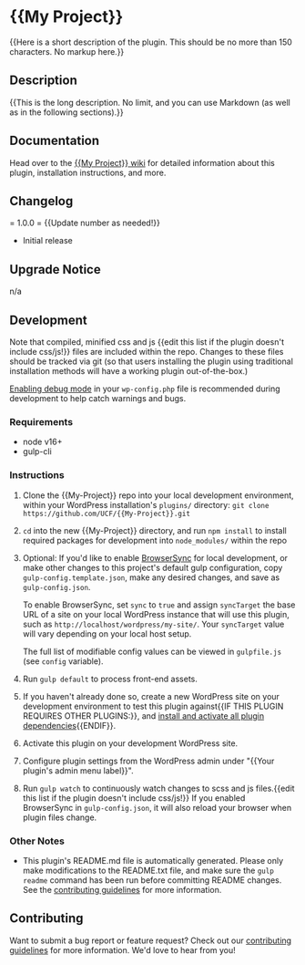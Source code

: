 # {{My Project}} #

{{Here is a short description of the plugin.  This should be no more than 150 characters.  No markup here.}}


## Description ##

{{This is the long description.  No limit, and you can use Markdown (as well as in the following sections).}}


## Documentation ##

Head over to the [{{My Project}} wiki](https://github.com/UCF/{{My-Project}}/wiki) for detailed information about this plugin, installation instructions, and more.


## Changelog ##

= 1.0.0 = {{Update number as needed!}}
* Initial release


## Upgrade Notice ##

n/a


## Development ##

Note that compiled, minified css and js {{edit this list if the plugin doesn't include css/js!}} files are included within the repo.  Changes to these files should be tracked via git (so that users installing the plugin using traditional installation methods will have a working plugin out-of-the-box.)

[Enabling debug mode](https://codex.wordpress.org/Debugging_in_WordPress) in your `wp-config.php` file is recommended during development to help catch warnings and bugs.

### Requirements ###
* node v16+
* gulp-cli

### Instructions ###
1. Clone the {{My-Project}} repo into your local development environment, within your WordPress installation's `plugins/` directory: `git clone https://github.com/UCF/{{My-Project}}.git`
2. `cd` into the new {{My-Project}} directory, and run `npm install` to install required packages for development into `node_modules/` within the repo
3. Optional: If you'd like to enable [BrowserSync](https://browsersync.io) for local development, or make other changes to this project's default gulp configuration, copy `gulp-config.template.json`, make any desired changes, and save as `gulp-config.json`.

    To enable BrowserSync, set `sync` to `true` and assign `syncTarget` the base URL of a site on your local WordPress instance that will use this plugin, such as `http://localhost/wordpress/my-site/`.  Your `syncTarget` value will vary depending on your local host setup.

    The full list of modifiable config values can be viewed in `gulpfile.js` (see `config` variable).
3. Run `gulp default` to process front-end assets.
4. If you haven't already done so, create a new WordPress site on your development environment to test this plugin against{{IF THIS PLUGIN REQUIRES OTHER PLUGINS:}}, and [install and activate all plugin dependencies](https://github.com/UCF/{{My-Project}}/wiki/Installation#installation-requirements){{ENDIF}}.
5. Activate this plugin on your development WordPress site.
6. Configure plugin settings from the WordPress admin under "{{Your plugin's admin menu label}}".
7. Run `gulp watch` to continuously watch changes to scss and js files.{{edit this list if the plugin doesn't include css/js!}}  If you enabled BrowserSync in `gulp-config.json`, it will also reload your browser when plugin files change.

### Other Notes ###
* This plugin's README.md file is automatically generated. Please only make modifications to the README.txt file, and make sure the `gulp readme` command has been run before committing README changes.  See the [contributing guidelines](https://github.com/UCF/{{My-Project}}/blob/master/CONTRIBUTING.md) for more information.


## Contributing ##

Want to submit a bug report or feature request?  Check out our [contributing guidelines](https://github.com/UCF/{{My-Project}}/blob/master/CONTRIBUTING.md) for more information.  We'd love to hear from you!

